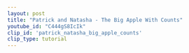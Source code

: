 ```yaml
---
layout: post
title: "Patrick and Natasha - The Big Apple With Counts"
youtube_id: "C444gS8IcIk"
clip_id: 'patrick_natasha_big_apple_counts'
clip_type: tutorial
---
```

